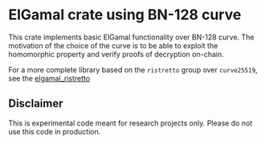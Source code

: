 # ElGamal crate using BN-128 curve

This crate implements basic ElGamal functionality over BN-128 curve. 
The motivation of the choice of the curve is to be able to exploit 
the homomorphic property and verify proofs of decryption on-chain. 

For a more complete library based on the `ristretto` group over
`curve25519`, see the [elgamal_ristretto](https://crates.io/crates/elgamal_ristretto)

## Disclaimer
This is experimental code meant for research projects only. Please do not
use this code in production.
